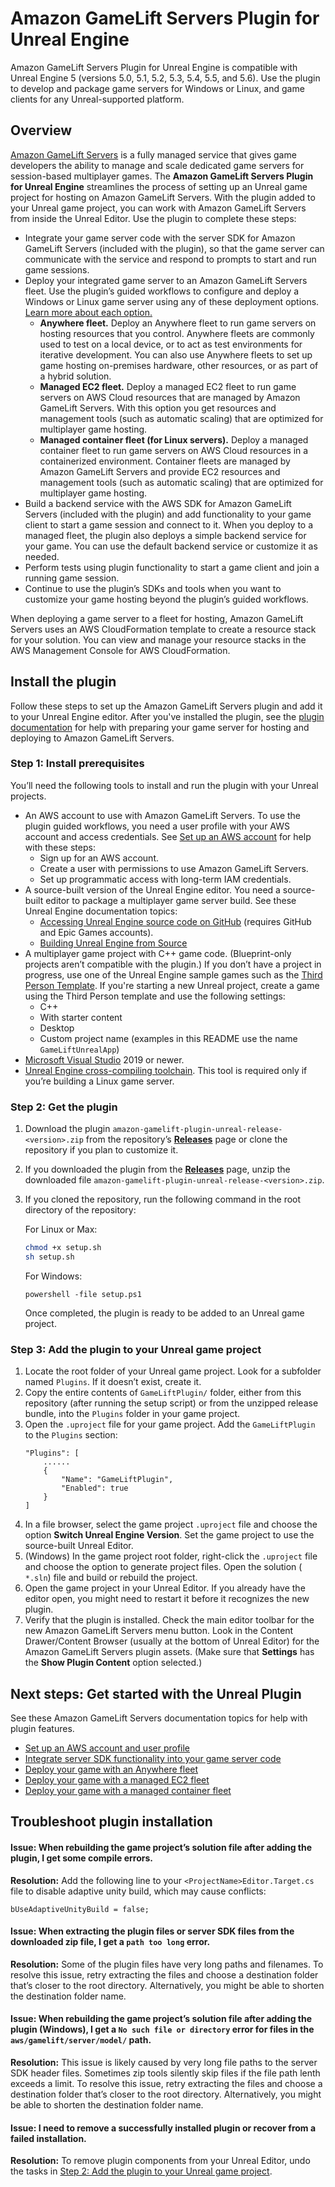 # Amazon GameLift Servers Plugin for Unreal Engine
Amazon GameLift Servers Plugin for Unreal Engine is compatible with Unreal Engine 5 (versions 5.0, 5.1, 5.2, 5.3, 5.4, 5.5, and 5.6).  Use the plugin to develop and package game servers for Windows or Linux, and game clients for any Unreal-supported platform.

## Overview
[Amazon GameLift Servers](https://aws.amazon.com/gamelift/servers/) is a fully managed service that gives game developers the ability to manage and scale dedicated game servers for session-based multiplayer games. The **Amazon GameLift Servers Plugin for Unreal Engine** streamlines the process of setting up an Unreal game project for hosting on Amazon GameLift Servers.
With the plugin added to your Unreal game project, you can work with Amazon GameLift Servers from inside the Unreal Editor. Use the plugin to complete these steps:

* Integrate your game server code with the server SDK for Amazon GameLift Servers (included with the plugin), so that the game server can communicate with the service and respond to prompts to start and run game sessions.
* Deploy your integrated game server to an Amazon GameLift Servers fleet. Use the plugin’s guided workflows to configure and deploy a Windows or Linux game server using any of these deployment options. [Learn more about each option.](https://docs.aws.amazon.com/gamelift/latest/developerguide/gamelift-intro-flavors.html#gamelift-intro-flavors-hosting)
    * **Anywhere fleet.** Deploy an Anywhere fleet to run game servers on hosting resources that you control. Anywhere fleets are commonly used to test on a local device, or to act as test environments for iterative development. You can also use Anywhere fleets to set up game hosting on-premises hardware, other resources, or as part of a hybrid solution.
    * **Managed EC2 fleet.** Deploy a managed EC2 fleet to run game servers on AWS Cloud resources that are managed by Amazon GameLift Servers. With this option you get resources and management tools (such as automatic scaling) that are optimized for multiplayer game hosting.
    * **Managed container fleet (for Linux servers).** Deploy a managed container fleet to run game servers on AWS Cloud resources in a containerized environment. Container fleets are managed by Amazon GameLift Servers and provide EC2 resources and management tools (such as automatic scaling) that are optimized for multiplayer game hosting.
* Build a backend service with the AWS SDK for Amazon GameLift Servers (included with the plugin) and add functionality to your game client to start a game session and connect to it. When you deploy to a managed fleet, the plugin also deploys a simple backend service for your game. You can use the default backend service or customize it as needed.
* Perform tests using plugin functionality to start a game client and join a running game session.
* Continue to use the plugin’s SDKs and tools when you want to customize your game hosting beyond the plugin’s guided workflows.

When deploying a game server to a fleet for hosting, Amazon GameLift Servers uses an AWS CloudFormation template to create a resource stack for your solution. You can view and manage your resource stacks in the AWS Management Console for AWS CloudFormation.


## Install the plugin

Follow these steps to set up the Amazon GameLift Servers plugin and add it to your Unreal Engine editor.
After you've installed the plugin, see the [plugin documentation](https://docs.aws.amazon.com/gamelift/latest/developerguide/unreal-plugin.html)
for help with preparing your game server for hosting and deploying to Amazon GameLift Servers.

### Step 1: Install prerequisites

You’ll need the following tools to install and run the plugin with your Unreal projects.

* An AWS account to use with Amazon GameLift Servers. To use the plugin guided workflows, you need a user profile with your AWS account and access credentials. See [Set up an AWS account](https://docs.aws.amazon.com/gamelift/latest/developerguide/setting-up-aws-login.html) for help with these steps:
    * Sign up for an AWS account.
    * Create a user with permissions to use Amazon GameLift Servers.
    * Set up programmatic access with long-term IAM credentials.
* A source-built version of the Unreal Engine editor. You need a source-built editor to package a multiplayer game server build. See these Unreal Engine documentation topics:
    * [Accessing Unreal Engine source code on GitHub](https://www.unrealengine.com/ue-on-github) (requires GitHub and Epic Games accounts).
    * [Building Unreal Engine from Source](https://docs.unrealengine.com/5.3/en-US/building-unreal-engine-from-source/)
* A multiplayer game project with C++ game code. (Blueprint-only projects aren’t compatible with the plugin.) If you don’t have a project in progress, use one of the Unreal Engine sample games such as the [Third Person Template](https://dev.epicgames.com/documentation/en-us/unreal-engine/third-person-template-in-unreal-engine).
  If you're starting a new Unreal project, create a game using the Third Person template and use the following settings:
  * C++
  * With starter content
  * Desktop
  * Custom project name (examples in this README use the name `GameLiftUnrealApp`)
* [Microsoft Visual Studio](https://visualstudio.microsoft.com/vs/) 2019 or newer.
* [Unreal Engine cross-compiling toolchain](https://dev.epicgames.com/documentation/en-us/unreal-engine/linux-development-requirements-for-unreal-engine#cross-compiletoolchain). This tool is required only if you’re building a Linux game server.

### Step 2: Get the plugin

1. Download the plugin `amazon-gamelift-plugin-unreal-release-<version>.zip` from the repository’s [**Releases**](https://github.com/amazon-gamelift/amazon-gamelift-plugin-unreal/releases) page or clone the repository if you plan to customize it.
2. If you downloaded the plugin from the [**Releases**](https://github.com/amazon-gamelift/amazon-gamelift-plugin-unreal/releases) page, unzip the downloaded file `amazon-gamelift-plugin-unreal-release-<version>.zip`.
3. If you cloned the repository, run the following command in the root directory of the repository:

   For Linux or Max:
    ```sh
    chmod +x setup.sh
    sh setup.sh
    ```

   For Windows:
    ```
    powershell -file setup.ps1
    ```

   Once completed, the plugin is ready to be added to an Unreal game project.

### Step 3: Add the plugin to your Unreal game project
1. Locate the root folder of your Unreal game project. Look for a subfolder named `Plugins`. If it doesn’t exist, create it.
2. Copy the entire contents of `GameLiftPlugin/` folder, either from this repository (after running the setup script) or from the unzipped release bundle, into the `Plugins` folder in your game project.
3. Open the `.uproject` file for your game project. Add the `GameLiftPlugin` to the `Plugins` section:
    ```
    "Plugins": [
        ......
        {
            "Name": "GameLiftPlugin",
            "Enabled": true
        }
    ]
    ```
4. In a file browser, select the game project `.uproject` file and choose the option **Switch Unreal Engine Version**. Set the game project to use the source-built Unreal Editor.
5. (Windows) In the game project root folder, right-click the `.uproject` file and choose the option to generate project files. Open the solution ( `*.sln`) file and build or rebuild the project.
6. Open the game project in your Unreal Editor. If you already have the editor open, you might need to restart it before it recognizes the new plugin.
7. Verify that the plugin is installed. Check the main editor toolbar for the new Amazon GameLift Servers menu button.
Look in the Content Drawer/Content Browser (usually at the bottom of Unreal Editor) for the Amazon GameLift Servers plugin assets.
(Make sure that **Settings** has the **Show Plugin Content** option selected.)


## Next steps: Get started with the Unreal Plugin

See these Amazon GameLift Servers documentation topics for help with plugin features.

* [Set up an AWS account and user profile](https://docs.aws.amazon.com/gamelift/latest/developerguide/unreal-plugin-profiles.html)
* [Integrate server SDK functionality into your game server code](https://docs.aws.amazon.com/gamelift/latest/developerguide/unreal-plugin-integrate.html)
* [Deploy your game with an Anywhere fleet](https://docs.aws.amazon.com/gamelift/latest/developerguide/unreal-plugin-anywhere.html)
* [Deploy your game with a managed EC2 fleet](https://docs.aws.amazon.com/gamelift/latest/developerguide/unreal-plugin-ec2.html)
* [Deploy your game with a managed container fleet](https://docs.aws.amazon.com/gamelift/latest/developerguide/unreal-plugin-container.html)


## Troubleshoot plugin installation

#### Issue: When rebuilding the game project’s solution file after adding the plugin, I get some compile errors.

**Resolution:** Add the following line to your `<ProjectName>Editor.Target.cs` file to disable adaptive unity build, which may cause conflicts:
  ```
  bUseAdaptiveUnityBuild = false;
  ```

#### Issue: When extracting the plugin files or server SDK files from the downloaded zip file, I get a `path too long` error.

**Resolution:** Some of the plugin files have very long paths and filenames. To resolve this issue, retry extracting the files and choose a destination folder that’s closer to the root directory. Alternatively, you might be able to shorten the destination folder name.

#### Issue: When rebuilding the game project’s solution file after adding the plugin (Windows), I get a  `No such file or directory` error for files in the `aws/gamelift/server/model/` path.

**Resolution:** This issue is likely caused by very long file paths to the server SDK header files. Sometimes zip tools silently skip files if the file path lenth exceeds a limit. To resolve this issue, retry extracting the files and choose a destination folder that’s closer to the root directory. Alternatively, you might be able to shorten the destination folder name.

#### Issue: I need to remove a successfully installed plugin or recover from a failed installation.

**Resolution:** To remove plugin components from your Unreal Editor, undo the tasks in [Step 2: Add the plugin to your Unreal game project](#step-2-add-the-plugin-to-your-unreal-game-project).
